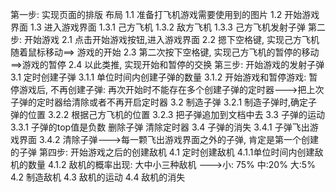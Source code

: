 第一步: 实现页面的排版 布局 
    1.1 准备打飞机游戏需要使用到的图片 
    1.2 开始游戏界面
    1.3 进入游戏界面
        1.3.1 己方飞机
        1.3.2 敌方飞机
        1.3.3 己方飞机发射子弹
第二步: 开始游戏
    2.1 点击开始游戏按钮,进入游戏界面
    2.2 摁下空格键, 实现己方飞机随着鼠标移动==> 游戏的开始
    2.3 第二次按下空格键, 实现己方飞机的暂停的移动==>游戏的暂停
    2.4 以此类推, 实现开始和暂停的交换
第三步: 开始游戏的发射子弹
    3.1 定时创建子弹
        3.1.1 单位时间内创建子弹的数量
        3.1.2 开始游戏和暂停游戏: 暂停游戏后, 不再创建子弹: 再次开始时不能存在多个创建子弹的定时器--->把上次子弹的定时器给清除或者不再开启定时器
    3.2 制造子弹
        3.2.1 制造子弹时,确定子弹的位置
        3.2.2 根据己方飞机的位置
        3.2.3 把子弹追加到文档中去
    3.3 子弹的运动
    3.3.1 子弹的top值是负数 删除子弹  清除定时器
    3.4 子弹的消失
        3.4.1 子弹飞出游戏界面
        3.4.2 清除子弹--->每一颗飞出游戏界面之外的子弹, 肯定是第一个创建的子弹
第四步: 开始游戏之后的创建敌机
    4.1 定时创建敌机
        4.1.1单位时间内创建敌机的数量
        4.1.2 敌机的概率出现: 大中小三种敌机
               --->小: 75% 中:20% 大:5% 
    4.2 制造敌机
    4.3 敌机的运动
    4.4 敌机的消失